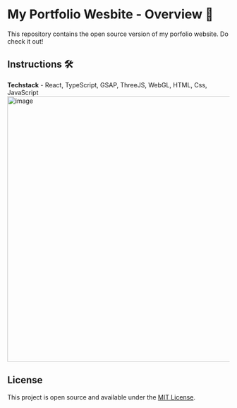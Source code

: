 # My Portfolio Wesbite - Overview 🚀

This repository contains the open source version of my porfolio website.
Do check it out!

## Instructions 🛠️

**Techstack** - React, TypeScript, GSAP, ThreeJS, WebGL, HTML, Css, JavaScript
<img width="1347" height="603" alt="image" src="https://github.com/user-attachments/assets/df96ac61-8e82-4402-8fba-3a99d8483707" />

## License

This project is open source and available under the [MIT License](LICENSE).
